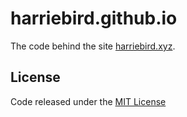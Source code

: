 # harriebird.github.io
The code behind the site [harriebird.xyz](https://harriebird.xyz).

## License
Code released under the [MIT License](LICENSE)
